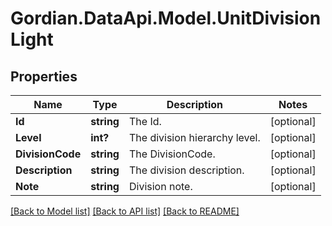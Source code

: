 # Gordian.DataApi.Model.UnitDivisionLight
## Properties

Name | Type | Description | Notes
------------ | ------------- | ------------- | -------------
**Id** | **string** | The Id. | [optional] 
**Level** | **int?** | The division hierarchy level. | [optional] 
**DivisionCode** | **string** | The DivisionCode. | [optional] 
**Description** | **string** | The division description. | [optional] 
**Note** | **string** | Division note. | [optional] 

[[Back to Model list]](../README.md#documentation-for-models) [[Back to API list]](../README.md#documentation-for-api-endpoints) [[Back to README]](../README.md)

